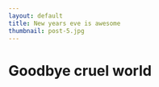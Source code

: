 ```yaml
---
layout: default
title: New years eve is awesome
thumbnail: post-5.jpg
---
```


# Goodbye cruel world
